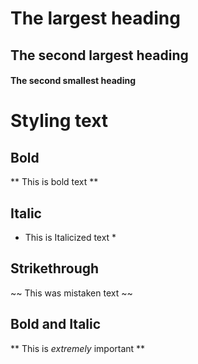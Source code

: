 # The largest heading
## The second largest heading
#### The second smallest heading

# Styling text
## Bold
** This is bold text **
## Italic
* This is Italicized text * 
## Strikethrough
~~ This was mistaken text ~~
## Bold and Italic
** This is _extremely_ important **


